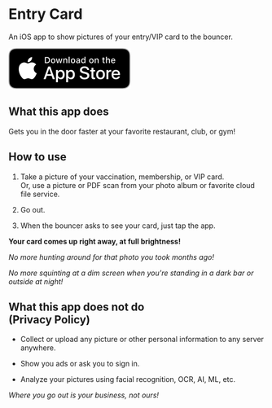 # Entry Card

An iOS app to show pictures of your entry/VIP card to the bouncer.

[<img src="./assets/images/Apple_badge.svg" alt="Download on the App Store"/>](https://apps.apple.com/app/entry-card/id1573553753?itsct=apps_box_badge&amp;itscg=30200)

## What this app does

Gets you in the door faster at your favorite restaurant, club, or gym!

## How to use

1. Take a picture of your vaccination, membership, or VIP card.  
   Or, use a picture or PDF scan from your photo album or favorite cloud file service.

2. Go out.

3. When the bouncer asks to see your card, just tap the app.

**Your card comes up right away, at full brightness!**

*No more hunting around for that photo you took months ago!*

*No more squinting at a dim screen when you're standing in a dark bar or outside at night!*


## What this app does not do <br> (Privacy Policy)

* Collect or upload any picture or other personal information to any server anywhere.

* Show you ads or ask you to sign in.

* Analyze your pictures using facial recognition, OCR, AI, ML, etc.

*Where you go out is your business, not ours!*
